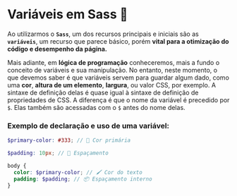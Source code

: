 <h1>Variáveis em Sass 🎨</h1>

Ao utilizarmos o **`Sass`**, um dos recursos principais e iniciais são as **`variáveis`**, um recurso que parece básico, porém **vital para a otimização do código e desempenho da página.**

Mais adiante, em **lógica de programação** conheceremos, mais a fundo o conceito de variáveis e sua manipulação. No entanto, neste momento, o que devemos saber é que variáveis servem para guardar algum dado, como uma **cor**, **altura de um elemento**, **largura**, ou valor CSS, por exemplo. A sintaxe de definição delas é quase igual à sintaxe de definição de propriedades de CSS. A diferença é que o nome da variável é precedido por `$`. Elas também são acessadas com o `$` antes do nome delas. 




<h3>Exemplo de declaração e uso de uma variável:</h3>

```scss
$primary-color: #333; // 🎨 Cor primária

$padding: 10px; // 📏 Espaçamento

body {
  color: $primary-color; // 🖌️ Cor do texto
  padding: $padding; // 📦 Espaçamento interno
}
```